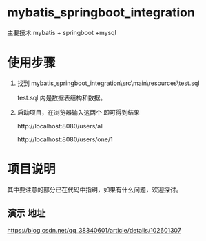 # mybatis_springboot_integration
主要技术 mybatis + springboot  +mysql

# 使用步骤

1. 找到 mybatis_springboot_integration\src\main\resources\test.sql

    test.sql 内是数据表结构和数据。
    

2. 启动项目，在浏览器输入这两个 即可得到结果

    http://localhost:8080/users/all 

    http://localhost:8080/users/one/1 

 # 项目说明

其中要注意的部分已在代码中指明，如果有什么问题，欢迎探讨。

## 演示 地址

https://blog.csdn.net/qq_38340601/article/details/102601307

  
